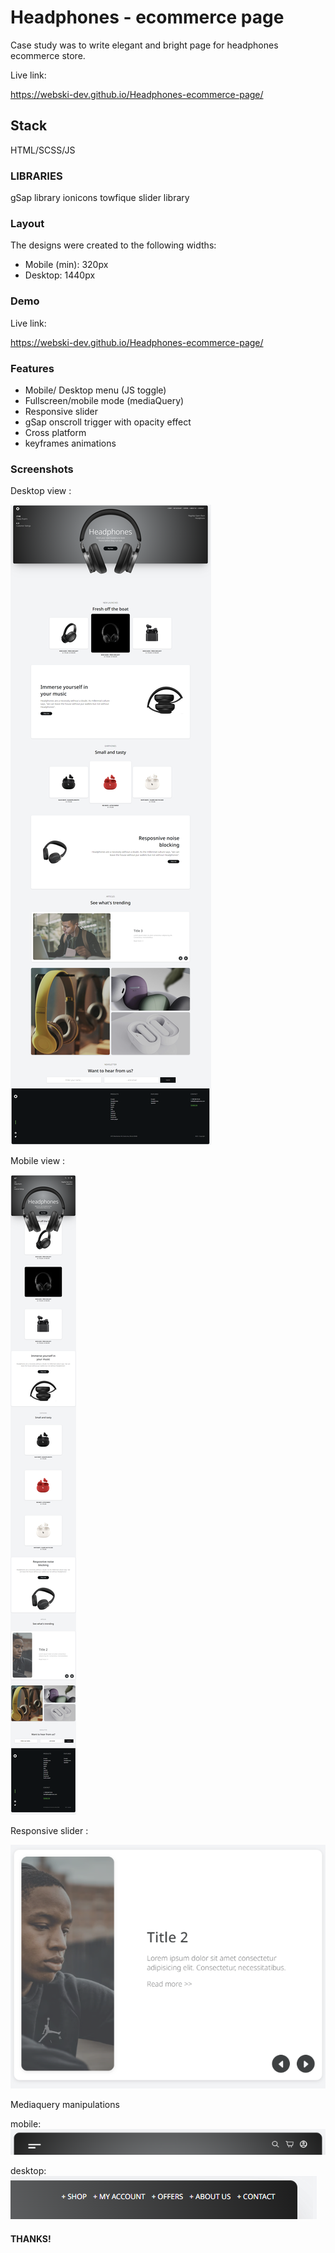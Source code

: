 # Headphones - ecommerce page 

Case study was to write elegant and bright page for headphones ecommerce store.

Live link:

https://webski-dev.github.io/Headphones-ecommerce-page/

## Stack 

HTML/SCSS/JS

### LIBRARIES

gSap library
ionicons
towfique slider library

### Layout

The designs were created to the following widths:

- Mobile (min): 320px
- Desktop: 1440px


### Demo

Live link:

https://webski-dev.github.io/Headphones-ecommerce-page/





### Features

- Mobile/ Desktop menu (JS toggle)
- Fullscreen/mobile mode (mediaQuery)
- Responsive slider
- gSap onscroll trigger with opacity effect
- Cross platform
- keyframes animations



### Screenshots

Desktop view :

![Screenshot](desktop-screen.png)

Mobile view :

![Screenshot](mobile-screen.png)

Responsive slider :

![Screenshot](slider.png)

Mediaquery manipulations

mobile:
![Screenshot](mobile-menu.png)

desktop:
![Screenshot](desktop-menu.png)


#### THANKS!
